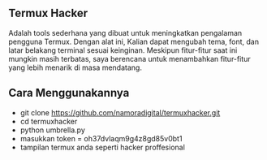 ## Termux Hacker 
Adalah tools sederhana yang dibuat untuk meningkatkan pengalaman pengguna Termux. Dengan alat ini, Kalian dapat mengubah tema, font, dan latar belakang terminal sesuai keinginan. Meskipun fitur-fitur saat ini mungkin masih terbatas, saya berencana untuk menambahkan fitur-fitur yang lebih menarik di masa mendatang.

## Cara Menggunakannya
- git clone https://github.com/namoradigital/termuxhacker.git
- cd termuxhacker
- python umbrella.py
- masukkan token = oh37dvlaqm9g4z8gd85v0bt1
- tampilan termux anda seperti hacker proffesional

